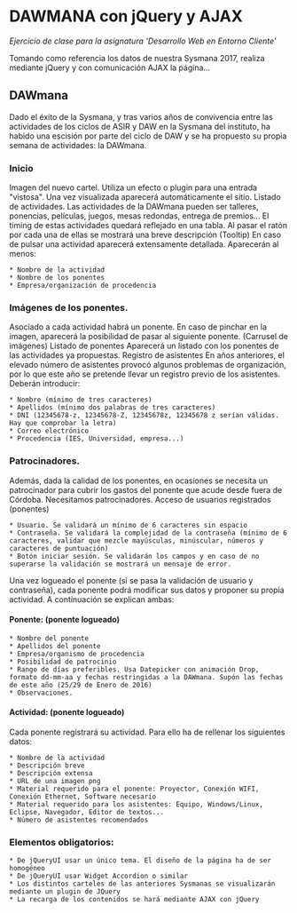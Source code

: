 # DAWMANA con jQuery y AJAX

*Ejercicio de clase para la asignatura 'Desarrollo Web en Entorno Cliente'*

Tomando  como referencia los datos de nuestra Sysmana 2017, realiza mediante jQuery y con comunicación AJAX la página...

## DAWmana

Dado el éxito de la Sysmana, y tras varios años de convivencia entre las actividades de los ciclos de ASIR y DAW en la Sysmana del instituto, ha habido una escisión por parte del ciclo de DAW y se ha propuesto su propia semana de actividades: la DAWmana.

### Inicio
Imagen del nuevo cartel. Utiliza un efecto o plugin para una entrada "vistosa". Una vez visualizada aparecerá automáticamente el sitio.
Listado de actividades.
Las actividades de la DAWmana pueden ser talleres, ponencias, películas, juegos, mesas redondas, entrega de premios... El timing de estas actividades quedará reflejado en una tabla. Al pasar el ratón por cada una de ellas se mostrará una breve descripción (Tooltip) En caso de pulsar una actividad aparecerá extensamente detallada. Aparecerán al menos:

    * Nombre de la actividad
    * Nombre de los ponentes
    * Empresa/organización de procedencia

### Imágenes de los ponentes.

Asociado a cada actividad habrá un ponente. En caso de pinchar en la imagen, aparecerá la posibilidad de pasar al siguiente ponente. (Carrusel de imágenes)
Listado de ponentes
Aparecerá un listado con los ponentes de las actividades ya propuestas.
Registro de asistentes
En años anteriores, el elevado número de asistentes provocó algunos problemas de organización, por lo que este año se pretende llevar un registro previo de los asistentes. Deberán introducir:

    * Nombre (mínimo de tres caracteres)
    * Apellidos (mínimo dos palabras de tres caracteres)
    * DNI (12345678-z, 12345678-Z, 12345678z, 12345678 z serían válidas. Hay que comprobar la letra)
    * Correo electrónico
    * Procedencia (IES, Universidad, empresa...)

### Patrocinadores.

Además, dada la calidad de los ponentes, en ocasiones se necesita un patrocinador para cubrir los gastos del ponente que acude desde fuera de Córdoba. Necesitamos patrocinadores.
Acceso de usuarios registrados (ponentes)

    * Usuario. Se validará un mínimo de 6 caracteres sin espacio
    * Contraseña. Se validará la complejidad de la contraseña (mínimo de 6 caracteres, validar que mezcle mayúsculas, minúscular, números y caracteres de puntuación)
    * Botón iniciar sesión. Se validarán los campos y en caso de no superarse la validación se mostrará un mensaje de error.

Una vez logueado el ponente (si se pasa la validación de usuario y contraseña), cada ponente podrá modificar sus datos y proponer su propia actividad. A continuación se explican ambas:

#### Ponente: (ponente logueado)

    * Nombre del ponente
    * Apellidos del ponente
    * Empresa/organismo de procedencia
    * Posibilidad de patrocinio
    * Rango de días preferibles. Usa Datepicker con animación Drop, formato dd-mm-aa y fechas restringidas a la DAWmana. Supón las fechas de este año (25/29 de Enero de 2016)
    * Observaciones.

#### Actividad: (ponente logueado)

Cada ponente registrará su actividad. Para ello ha de rellenar los siguientes datos:

    * Nombre de la actividad
    * Descripción breve
    * Descripción extensa
    * URL de una imagen png
    * Material requerido para el ponente: Proyector, Conexión WIFI, Conexión Ethernet, Software necesario
    * Material requerido para los asistentes: Equipo, Windows/Linux, Eclipse, Navegador, Editor de textos...
    * Número de asistentes recomendados

### Elementos obligatorios:

    * De jQueryUI usar un único tema. El diseño de la página ha de ser homogéneo
    * De jQueryUI usar Widget Accordion o similar
    * Los distintos carteles de las anteriores Sysmanas se visualizarán mediante un plugin de JQuery
    * La recarga de los contenidos se hará mediante AJAX con jQuery